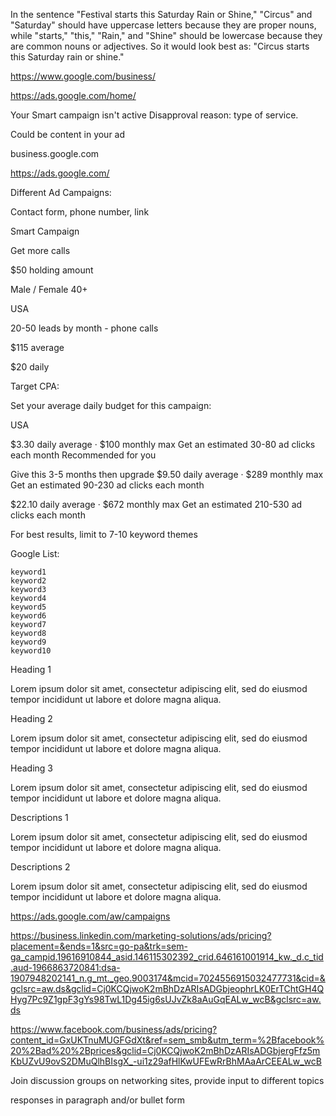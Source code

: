 In the sentence "Festival starts this Saturday Rain or Shine," "Circus" and "Saturday" should have uppercase letters because they are proper nouns, while "starts," "this," "Rain," and "Shine" should be lowercase because they are common nouns or adjectives. So it would look best as: "Circus starts this Saturday rain or shine."


https://www.google.com/business/

https://ads.google.com/home/

Your Smart campaign isn't active
Disapproval reason: type of service.


Could be content in your ad


business.google.com

https://ads.google.com/


Different Ad Campaigns:



Contact form, phone number, link


Smart Campaign

Get more calls

$50 holding amount


Male / Female 40+

USA

20-50 leads by month - phone calls

$115 average


$20 daily


Target CPA:

Set your average daily budget for this campaign:



USA



$3.30 daily average
· $100 monthly max
Get an estimated 30-80 ad clicks each month
Recommended for you



Give this 3-5 months then upgrade
$9.50 daily average
· $289 monthly max
Get an estimated 90-230 ad clicks each month


$22.10 daily average
· $672 monthly max
Get an estimated 210-530 ad clicks each month


For best results, limit to 7-10 keyword themes

Google List:

    keyword1
    keyword2
    keyword3
    keyword4
    keyword5
    keyword6
    keyword7
    keyword8
    keyword9
    keyword10


Heading 1

Lorem ipsum dolor sit amet, consectetur adipiscing elit, sed do eiusmod tempor incididunt ut labore et dolore magna aliqua. 

Heading 2

Lorem ipsum dolor sit amet, consectetur adipiscing elit, sed do eiusmod tempor incididunt ut labore et dolore magna aliqua. 

Heading 3

Lorem ipsum dolor sit amet, consectetur adipiscing elit, sed do eiusmod tempor incididunt ut labore et dolore magna aliqua. 


Descriptions 1

Lorem ipsum dolor sit amet, consectetur adipiscing elit, sed do eiusmod tempor incididunt ut labore et dolore magna aliqua. 


Descriptions 2

Lorem ipsum dolor sit amet, consectetur adipiscing elit, sed do eiusmod tempor incididunt ut labore et dolore magna aliqua. 

https://ads.google.com/aw/campaigns


https://business.linkedin.com/marketing-solutions/ads/pricing?placement=&ends=1&src=go-pa&trk=sem-ga_campid.19616910844_asid.146115302392_crid.646161001914_kw._d.c_tid.aud-1966863720841:dsa-1907948202141_n.g_mt._geo.9003174&mcid=7024556915032477731&cid=&gclsrc=aw.ds&gclid=Cj0KCQjwoK2mBhDzARIsADGbjeophrLK0ErTChtGH4QHyg7Pc9Z1gpF3gYs98TwL1Dg45ig6sUJvZk8aAuGqEALw_wcB&gclsrc=aw.ds


https://www.facebook.com/business/ads/pricing?content_id=GxUKTnuMUGFGdXt&ref=sem_smb&utm_term=%2Bfacebook%20%2Bad%20%2Bprices&gclid=Cj0KCQjwoK2mBhDzARIsADGbjergFfz5mKbUZvU9ovS2DMuQlhBIsgX_-ui1z29afHlKwUFEwRrBhMAaArCEEALw_wcB




Join discussion groups on networking sites, provide input to different topics


responses in paragraph and/or bullet form












